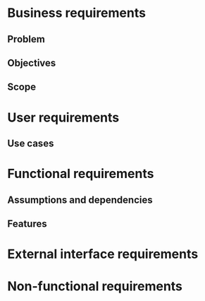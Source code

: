 <!-- More detailed information about the requirements engineering process can be found at https://github.com/cosmos/ibc-go/wiki/Requirements-engineering -->

# Business requirements

<!-- They describe why the organization is implementing the product or feature (the benefits the organization hopes to achieve). They provide a reference for making decisions about proposed requirement changes and enhancements (i.e. decide if a proposed requirement is in or out of scope). Business requirements directly influence which user or functional requirements to implement and in what sequence. -->

<!-- Provide a high-level, short description of the software being specified and its purpose, including relevant benefits, objectives, and goals. Relate the software to ecosystem goals or strategies. -->

## Problem

<!-- This section describes the problem that needs to be solved or the process that needs to be improved, as well as the environment in which the system will be used. This section could include a comparative evaluation of existing products, indicating why the proposed product is attractive and the advantages it provides. Describe the problems that cannot currently be solved without the envisioned solution. Show how it aligns with ecosystem trends, technology evolution, or strategic directions. List any other technologies, processes, or resources required to provide a complete solution. -->

## Objectives

<!-- Summarize the important benefits the product will provide in a quantitative and measurable way. Platitudes (become recognized as a world-class <whatever>) and vaguely stated improvements (provide a more rewarding customer experience) are neither helpful nor verifiable. -->

## Scope

<!-- List the product's major features or capabilities. Think about how users will use the features, to ensure that the list is complete and that it does not include unnecessary features that sound interesting but don't provide value. Optionally, give each feature a unique and persistent label to permit tracing it to other system elements. List any product capabilities or characteristics that a stakeholder might expect but that are not planned for inclusion in the product or in a specific release. List items that were cut from scope, so the scope decision is not forgotten. -->

<!-- Use a table like the following:
| Features  | Release |
| --------- | ------- |
-->

# User requirements

## Use cases

<!-- A use case describes a sequence of interactions between a system and an external actor that results in the actor being able to achieve some outcome of value. An actor is a person (or sometimes another software system or a hardware device) that interacts with the system to perform a use case. Identify the various user classes that will use the feature. -->

# Functional requirements

<!-- They should describe as completely as necessary the system's behaviors under various conditions. They describe what the engineers must implement to enable users to accomplish their tasks (user requirements), thereby satisfying the business requirements. Software engineers don't implement business requirements or user requirements. They implement functional requirements, specific bits of system behavior. Each requirement should be uniquely identified with a meaningful tag. -->

## Assumptions and dependencies

<!-- List any assumed factors that could affect the requirements. The project could be affected if these assumptions are incorrect, are not shared, or change. Also identify any dependencies the project has on external factors. -->

## Features

<!-- Use a table like the following for the requirements:
| ID | Description | Verification | Status | 
| -- | ----------- | ------------ | ------ | 
-->

# External interface requirements

<!-- They describe the interfaces to other software systems, hardware components, and users. Ideally they should state the purpose, format and content of messages used for input and output. -->

# Non-functional requirements

<!-- Other-than-functional requirements that do not specify what the system does, but rather how well it does those things. For example: quality requirements: performance, security, portability, etc. -->
